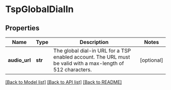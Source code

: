 # TspGlobalDialIn

## Properties
Name | Type | Description | Notes
------------ | ------------- | ------------- | -------------
**audio_url** | **str** | The global dial-in URL for a TSP enabled account. The URL must be valid with a max-length of 512 characters. | [optional] 

[[Back to Model list]](../README.md#documentation-for-models) [[Back to API list]](../README.md#documentation-for-api-endpoints) [[Back to README]](../README.md)

